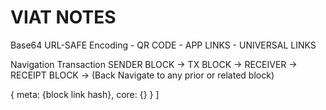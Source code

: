 # VIAT NOTES

Base64 URL-SAFE Encoding - QR CODE - APP LINKS - UNIVERSAL LINKS

Navigation Transaction SENDER BLOCK -> TX BLOCK -> RECEIVER -> RECEIPT BLOCK -> (Back Navigate to any prior or related block)

{
	meta: {block link hash},
	core: {}
}
]
